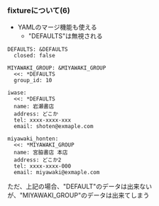 ### fixtureについて(6)

* YAMLのマージ機能も使える
  * "DEFAULTS"は無視される

```
DEFAULTS: &DEFAULTS
  closed: false

MIYAWAKI_GROUP: &MIYAWAKI_GROUP
  <<: *DEFAULTS
  group_id: 10

iwase:
  <<: *DEFAULTS
  name: 岩瀬書店
  address: どこか
  tel: xxxx-xxxx-xxx
  email: shoten@exmaple.com

miyawaki_honten:
  <<: *MIYAWAKI_GROUP
  name: 宮脇書店 本店
  address: どこか2
  tel: xxxx-xxxx-000
  email: miyawaki@exmaple.com
```

ただ、上記の場合、"DEFAULT"のデータは出来ないが、"MIYAWAKI_GROUP"のデータは出来てしまう

